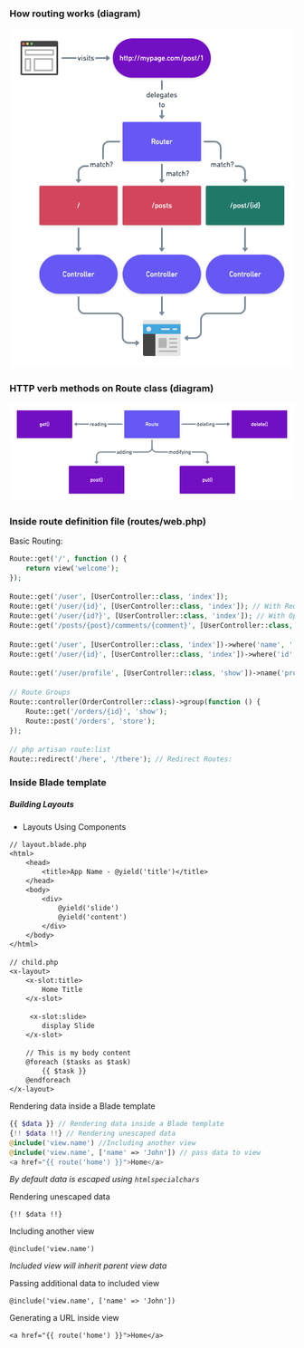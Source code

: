 ### How routing works (diagram)
![Routing diagram](./../resources/img/Laravel-Routes.png)

### HTTP verb methods on Route class (diagram)
![Routing diagram](./../resources/img/Laravel-Route-HTTP-Verbs.png)

### Inside route definition file (routes/web.php)

Basic Routing:

```php
Route::get('/', function () {
    return view('welcome');
});

Route::get('/user', [UserController::class, 'index']);
Route::get('/user/{id}', [UserController::class, 'index']); // With Required Parameter
Route::get('/user/{id?}', [UserController::class, 'index']); // With Optional Parameter
Route::get('/posts/{post}/comments/{comment}', [UserController::class, 'index']);

Route::get('/user', [UserController::class, 'index'])->where('name', '[A-Za-z]+'); // with Regular Expression
Route::get('/user/{id}', [UserController::class, 'index'])->where('id', '[0-9]+');

Route::get('/user/profile', [UserController::class, 'show'])->name('profile'); // Named Route

// Route Groups
Route::controller(OrderController::class)->group(function () {
    Route::get('/orders/{id}', 'show');
    Route::post('/orders', 'store');
});

// php artisan route:list 
Route::redirect('/here', '/there'); // Redirect Routes:
```

### Inside Blade template
##### Building Layouts
 - Layouts Using Components
```blade
// layout.blade.php
<html>
    <head>
        <title>App Name - @yield('title')</title>
    </head>
    <body>
        <div>
            @yield('slide')            
            @yield('content')
        </div>
    </body>
</html>

// child.php
<x-layout>
    <x-slot:title>
        Home Title
    </x-slot>

     <x-slot:slide>
        display Slide
    </x-slot>

    // This is my body content
    @foreach ($tasks as $task)
        {{ $task }}
    @endforeach
</x-layout>
```

Rendering data inside a Blade template

```php
{{ $data }} // Rendering data inside a Blade template
{!! $data !!} // Rendering unescaped data
@include('view.name') //Including another view 
@include('view.name', ['name' => 'John']) // pass data to view
<a href="{{ route('home') }}">Home</a> 
```

*By default data is escaped using `htmlspecialchars`*

Rendering unescaped data

```blade
{!! $data !!}
```

Including another view

```blade
@include('view.name')
```

*Included view will inherit parent view data*

Passing additional data to included view

```blade
@include('view.name', ['name' => 'John'])
```

Generating a URL inside view

```blade
<a href="{{ route('home') }}">Home</a>
```
